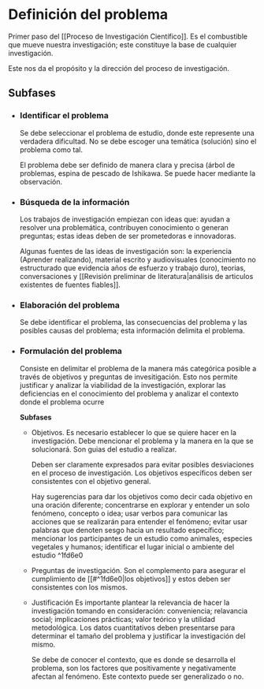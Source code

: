 # Definición del problema
Primer paso del [[Proceso de Investigación Científico]]. Es el combustible que mueve nuestra investigación; este constituye la base de cualquier investigación.

Este nos da el propósito y la dirección del proceso de investigación.

## Subfases
- ### Identificar el problema
	Se debe seleccionar el problema de estudio, donde este represente una verdadera dificultad. No se debe escoger una temática (solución) sino el problema como tal. 
	
	El problema debe ser definido de manera clara y precisa (árbol de problemas, espina de pescado de Ishikawa. Se puede hacer mediante la observación.
- ### Búsqueda de la información
	Los trabajos de investigación empiezan con ideas que: ayudan a resolver una problemática, contribuyen conocimiento o generan preguntas; estas ideas deben de ser prometedoras e innovadoras. 
	
	Algunas fuentes de las ideas de investigación son: la experiencia (Aprender realizando), material escrito y audiovisuales (conocimiento no estructurado que evidencia años de esfuerzo y trabajo duro), teorias, conversaciones y [[Revisión preliminar de literatura|análisis de articulos existentes de fuentes fiables]].
- ### Elaboración del problema
	Se debe identificar el problema, las consecuencias del problema y las posibles causas del problema; esta información delimita el problema.
- ### Formulación del problema
	Consiste en delimitar el problema de la manera más categórica posible a través de objetivos y preguntas de invesitigación. Esto nos permite justificar y analizar la viabilidad de la investigación, explorar las deficiencias en el conocimiento del problema y analizar el contexto donde el problema ocurre
	
	__Subfases__
	- Objetivos.
		Es necesario establecer lo que se quiere hacer en la investigación. Debe mencionar el problema y la manera en la que se solucionará. Son guias del estudio a realizar.
		
		Deben ser claramente expresados para evitar posibles desviaciones en el proceso de investigación. Los objetivos específicos deben ser consistentes con el objetivo general. 
	
		Hay sugerencias para dar los objetivos como decir cada objetivo en una oración diferente; concentrarse en explorar y entender un solo fenómeno, concepto o idea; usar verbos para comunicar las acciones que se realizarán para entender el fenómeno; evitar usar palabras que denoten sesgo hacia un resultado específico; mencionar los participantes de un estudio como animales, especies vegetales y humanos; identificar el lugar inicial o ambiente del estudio ^1fd6e0
	- Preguntas de investigación.
		Son el complemento para asegurar el cumplimiento de [[#^1fd6e0|los objetivos]] y estos deben ser consistentes con los mismos.
	- Justificación
		Es importante plantear la relevancia de hacer la investigación tomando en consideración: conveniencia; relavancia social; implicaciones prácticas; valor teórico y la utilidad metodológica. Los datos cuantitativos deben presentarse para determinar el tamaño del problema y justificar la investigación del mismo. 

		Se debe de conocer el contexto, que es donde se desarrolla el problema, son los factores que positivamente y negativamente afectan al fenómeno. Este contexto puede ser generalizado o no.   

	
	